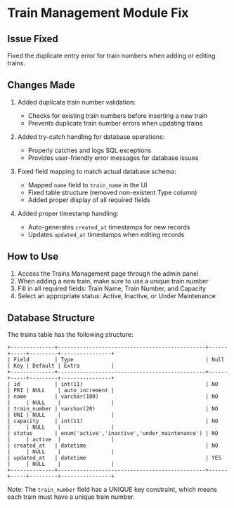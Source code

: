 # Train Management Module Fix

## Issue Fixed
Fixed the duplicate entry error for train numbers when adding or editing trains.

## Changes Made
1. Added duplicate train number validation:
   - Checks for existing train numbers before inserting a new train
   - Prevents duplicate train number errors when updating trains

2. Added try-catch handling for database operations:
   - Properly catches and logs SQL exceptions
   - Provides user-friendly error messages for database issues

3. Fixed field mapping to match actual database schema:
   - Mapped `name` field to `train_name` in the UI 
   - Fixed table structure (removed non-existent Type column)
   - Added proper display of all required fields

4. Added proper timestamp handling:
   - Auto-generates `created_at` timestamps for new records
   - Updates `updated_at` timestamps when editing records

## How to Use
1. Access the Trains Management page through the admin panel
2. When adding a new train, make sure to use a unique train number
3. Fill in all required fields: Train Name, Train Number, and Capacity
4. Select an appropriate status: Active, Inactive, or Under Maintenance

## Database Structure
The trains table has the following structure:
```
+--------------+-----------------------------------------------+------+-----+---------+----------------+
| Field        | Type                                          | Null | Key | Default | Extra          |
+--------------+-----------------------------------------------+------+-----+---------+----------------+
| id           | int(11)                                       | NO   | PRI | NULL    | auto_increment |
| name         | varchar(100)                                  | NO   |     | NULL    |                |
| train_number | varchar(20)                                   | NO   | UNI | NULL    |                |
| capacity     | int(11)                                       | NO   |     | NULL    |                |
| status       | enum('active','inactive','under_maintenance') | NO   |     | active  |                |
| created_at   | datetime                                      | NO   |     | NULL    |                |
| updated_at   | datetime                                      | YES  |     | NULL    |                |
+--------------+-----------------------------------------------+------+-----+---------+----------------+
```

Note: The `train_number` field has a UNIQUE key constraint, which means each train must have a unique train number.
